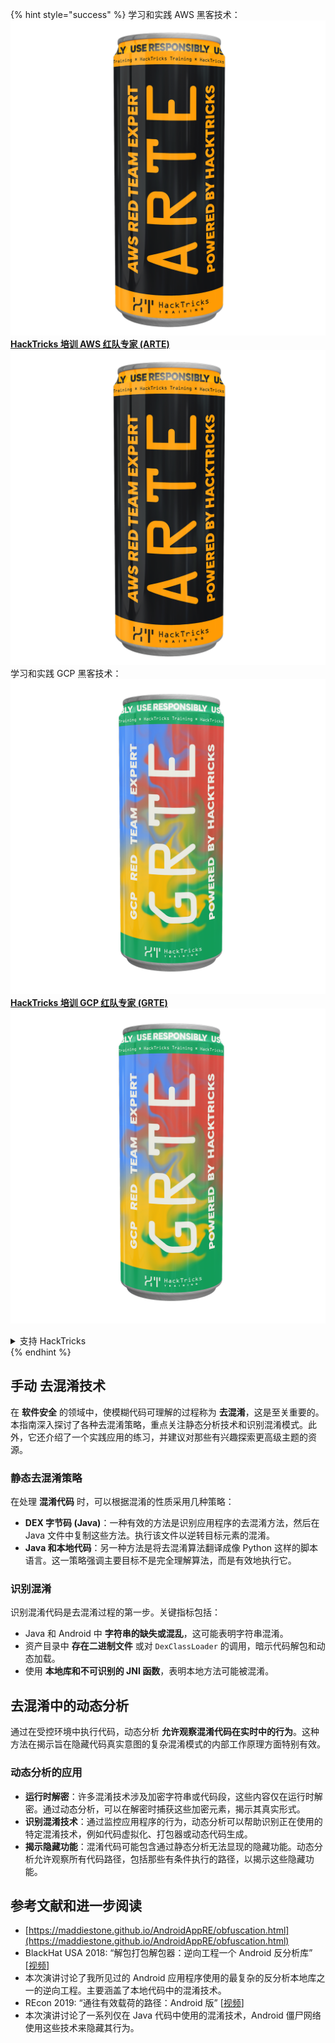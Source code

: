 {% hint style="success" %}
学习和实践 AWS 黑客技术：<img src="/.gitbook/assets/arte.png" alt="" data-size="line">[**HackTricks 培训 AWS 红队专家 (ARTE)**](https://training.hacktricks.xyz/courses/arte)<img src="/.gitbook/assets/arte.png" alt="" data-size="line">\
学习和实践 GCP 黑客技术：<img src="/.gitbook/assets/grte.png" alt="" data-size="line">[**HackTricks 培训 GCP 红队专家 (GRTE)**<img src="/.gitbook/assets/grte.png" alt="" data-size="line">](https://training.hacktricks.xyz/courses/grte)

<details>

<summary>支持 HackTricks</summary>

* 查看 [**订阅计划**](https://github.com/sponsors/carlospolop)!
* **加入** 💬 [**Discord 群组**](https://discord.gg/hRep4RUj7f) 或 [**Telegram 群组**](https://t.me/peass) 或 **关注** 我们的 **Twitter** 🐦 [**@hacktricks\_live**](https://twitter.com/hacktricks\_live)**.**
* **通过向** [**HackTricks**](https://github.com/carlospolop/hacktricks) 和 [**HackTricks Cloud**](https://github.com/carlospolop/hacktricks-cloud) GitHub 仓库提交 PR 来分享黑客技巧。

</details>
{% endhint %}

## 手动 **去混淆技术**

在 **软件安全** 的领域中，使模糊代码可理解的过程称为 **去混淆**，这是至关重要的。本指南深入探讨了各种去混淆策略，重点关注静态分析技术和识别混淆模式。此外，它还介绍了一个实践应用的练习，并建议对那些有兴趣探索更高级主题的资源。

### **静态去混淆策略**

在处理 **混淆代码** 时，可以根据混淆的性质采用几种策略：

- **DEX 字节码 (Java)**：一种有效的方法是识别应用程序的去混淆方法，然后在 Java 文件中复制这些方法。执行该文件以逆转目标元素的混淆。
- **Java 和本地代码**：另一种方法是将去混淆算法翻译成像 Python 这样的脚本语言。这一策略强调主要目标不是完全理解算法，而是有效地执行它。

### **识别混淆**

识别混淆代码是去混淆过程的第一步。关键指标包括：

- Java 和 Android 中 **字符串的缺失或混乱**，这可能表明字符串混淆。
- 资产目录中 **存在二进制文件** 或对 `DexClassLoader` 的调用，暗示代码解包和动态加载。
- 使用 **本地库和不可识别的 JNI 函数**，表明本地方法可能被混淆。

## **去混淆中的动态分析**

通过在受控环境中执行代码，动态分析 **允许观察混淆代码在实时中的行为**。这种方法在揭示旨在隐藏代码真实意图的复杂混淆模式的内部工作原理方面特别有效。

### **动态分析的应用**

- **运行时解密**：许多混淆技术涉及加密字符串或代码段，这些内容仅在运行时解密。通过动态分析，可以在解密时捕获这些加密元素，揭示其真实形式。
- **识别混淆技术**：通过监控应用程序的行为，动态分析可以帮助识别正在使用的特定混淆技术，例如代码虚拟化、打包器或动态代码生成。
- **揭示隐藏功能**：混淆代码可能包含通过静态分析无法显现的隐藏功能。动态分析允许观察所有代码路径，包括那些有条件执行的路径，以揭示这些隐藏功能。

## 参考文献和进一步阅读
* [https://maddiestone.github.io/AndroidAppRE/obfuscation.html](https://maddiestone.github.io/AndroidAppRE/obfuscation.html)
* BlackHat USA 2018: “解包打包解包器：逆向工程一个 Android 反分析库” \[[视频](https://www.youtube.com/watch?v=s0Tqi7fuOSU)]
* 本次演讲讨论了我所见过的 Android 应用程序使用的最复杂的反分析本地库之一的逆向工程。主要涵盖了本地代码中的混淆技术。
* REcon 2019: “通往有效载荷的路径：Android 版” \[[视频](https://recon.cx/media-archive/2019/Session.005.Maddie_Stone.The_path_to_the_payload_Android_Edition-J3ZnNl2GYjEfa.mp4)]
* 本次演讲讨论了一系列仅在 Java 代码中使用的混淆技术，Android 僵尸网络使用这些技术来隐藏其行为。
